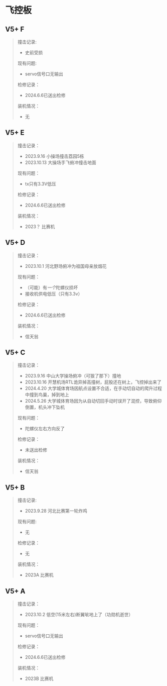 # 飞控板

## V5+ F
> 撞击记录:
> - 史前受损
>
> 现有问题:
> - servo信号口无输出
>
> 检修记录：
> - 2024.6.6已送出检修
>
> 装机情况：
> - 无

## V5+ E
> 撞击记录：
> - 2023.9.16  小操场撞击荔园5栋
> - 2023.10.13 大操场手飞俯冲撞击地面
> 
> 现有问题：
> - tx只有3.3V低压
>
> 检修记录：
> - 2024.6.6已送出检修
> 
> 装机情况：
> - 2023？ 比赛机

## V5+ D
> 撞击记录：
> - 2023.10.1 河北野场俯冲为祖国母亲放烟花
> 
> 现有问题：
> - （可能）有*一个*陀螺仪损坏
> - 接收机供电低压（只有3.3v）
>
> 检修记录：
> - 2024.6.6已送出检修
> 
> 装机情况：
> - 信天翁

## V5+ C
> 撞击记录：
> - 2023.9.16 中山大学操场俯冲（可狠了那下）撞地
> - 2023.10.16 开慧机场RTL诡异掉高撞树，屁股还在树上，飞控掉出来了
> - 2024.4.20 大学城体育场因航点设置不合适，在手动切自动的爬升过程中撞到鸟巢，掉到地上
> - 2024.5.26 大学城体育场因为从自动切回手动时误开了混控，导致俯仰倒置，机头冲下坠机
> 
> 现有问题：
> - 陀螺仪左右方向反了
>
> 检修记录：
> - 未送出检修
>   
> 装机情况：
> - 信天翁

## V5+ B
> 撞击记录:
> - 2023.9.28 河北比赛第一轮炸鸡
> 
> 现有问题:
> - 无
>
> 检修记录：
> - 无
>
> 装机情况：
> - 2023A 比赛机

## V5+ A
> 撞击记录：
> - 2023.10.2 低空(15米左右)断翼呲地上了（功勋机逝世）
> 
> 现有问题：
> - servo信号口无输出
>
> 检修记录：
> - 2024.6.6已送出检修
>
> 装机情况：
> - 2023B 比赛机
